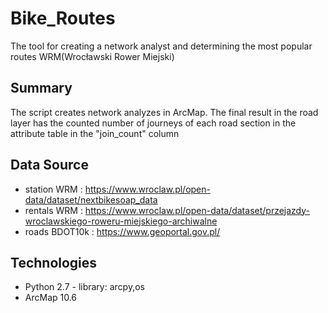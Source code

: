 # Bike_Routes
The tool for creating a network analyst and determining the most popular routes WRM(Wrocławski Rower Miejski)

## Summary
The script creates network analyzes in ArcMap. The final result in the road layer has the counted number of journeys of each road section in the attribute table in the "join_count" column

## Data Source
* station WRM : https://www.wroclaw.pl/open-data/dataset/nextbikesoap_data
* rentals WRM : https://www.wroclaw.pl/open-data/dataset/przejazdy-wroclawskiego-roweru-miejskiego-archiwalne
* roads BDOT10k : https://www.geoportal.gov.pl/

## Technologies
* Python 2.7 - library: arcpy,os
* ArcMap 10.6

